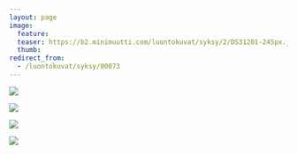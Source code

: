 ```yaml
---
layout: page
image:
  feature:
  teaser: https://b2.minimuutti.com/luontokuvat/syksy/2/DS31201-245px.jpg
  thumb:
redirect_from:
  - /luontokuvat/syksy/00073
---
```


![](https://b2.minimuutti.com/luontokuvat/syksy/2/DS31198-800px.jpg)

![](https://b2.minimuutti.com/luontokuvat/syksy/2/DS31202-800px.jpg)

![](https://b2.minimuutti.com/luontokuvat/syksy/2/DS31201-800px.jpg)

![](https://b2.minimuutti.com/luontokuvat/syksy/2/DS31200-800px.jpg)
